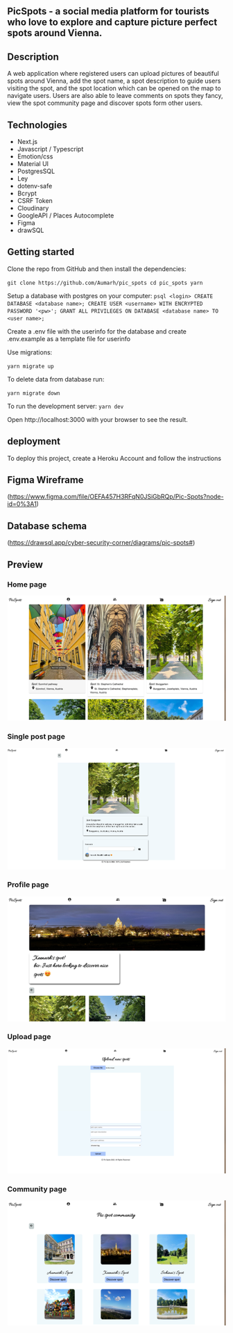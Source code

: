 ## PicSpots - a social media platform for tourists who love to explore and capture picture perfect spots around Vienna.

## Description

A web application where registered users can upload pictures of beautiful spots around Vienna, add the spot name, a spot description to guide users visiting the spot, and the spot location which can be opened on the map to navigate users. Users are also able to leave comments on spots they fancy, view the spot community page and discover spots form other users.

## Technologies

- Next.js
- Javascript / Typescript
- Emotion/css
- Material UI
- PostgresSQL
- Ley
- dotenv-safe
- Bcrypt
- CSRF Token
- Cloudinary
- GoogleAPI / Places Autocomplete
- Figma
- drawSQL

## Getting started

Clone the repo from GitHub and then install the dependencies:

`git clone https://github.com/Aumarh/pic_spots cd pic_spots yarn`

Setup a database with postgres on your computer:
`psql <login> CREATE DATABASE <database name>; CREATE USER <username> WITH ENCRYPTED PASSWORD '<pw>'; GRANT ALL PRIVILEGES ON DATABASE <database name> TO <user name>;`

Create a .env file with the userinfo for the database and create .env.example as a template file for userinfo

Use migrations:

`yarn migrate up`

To delete data from database run:

`yarn migrate down`

To run the development server:
`yarn dev`

Open http://localhost:3000 with your browser to see the result.

## deployment

To deploy this project, create a Heroku Account and follow the instructions

## Figma Wireframe

(https://www.figma.com/file/OEFA457H3RFqN0JSiGbRQp/Pic-Spots?node-id=0%3A1)

## Database schema

(https://drawsql.app/cyber-security-corner/diagrams/pic-spots#)

## Preview

### Home page

![Screenshot of the home page](/public/screenshots/homepage.jpg 'This is the home page')

### Single post page

![Screenshot of the single post page](/public/screenshots/singlepostpage.jpg 'This is the single post page')

### Profile page

![Screenshot of the private-profile page](/public/screenshots/privateprofilepage.jpg 'This is the profile page')

### Upload page

![Screenshot of the upload page](/public/screenshots/uploadpage.jpg 'This is the upload page')

### Community page

![Screenshot of the community page](/public/screenshots/communitypage.jpg 'This is the community page')
